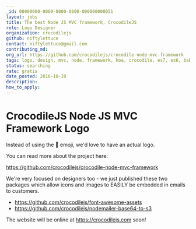```yaml
---
_id: 00000000-0000-0000-0000-000000000051
layout: jobs
title: The best Node JS MVC framework, CrocodileJS
role: Logo Designer
organization: crocodilejs
github: niftylettuce
contact: niftylettuce@gmail.com
contributing_md:
org_url: https://github.com/crocodilejs/crocodile-node-mvc-framework
tags: logo, design, mvc, node, framework, koa, crocodile, es7, es6, babel, nunjucks, mongodb, redis
status: searching
rate: gratis
date_posted: 2016-10-10
description:
how_to_apply:
---
```


# CrocodileJS Node JS MVC Framework Logo

Instead of using the 🐊 emoji, we'd love to have an actual logo.

You can read more about the project here:

<https://github.com/crocodilejs/crocodile-node-mvc-framework>

We're very focused on designers too - we just published these two packages which allow icons and images to EASILY be embedded in emails to customers.

* <https://github.com/crocodilejs/font-awesome-assets>
* <https://github.com/crocodilejs/nodemailer-base64-to-s3>

The website will be online at <https://crocodilejs.com> soon!
